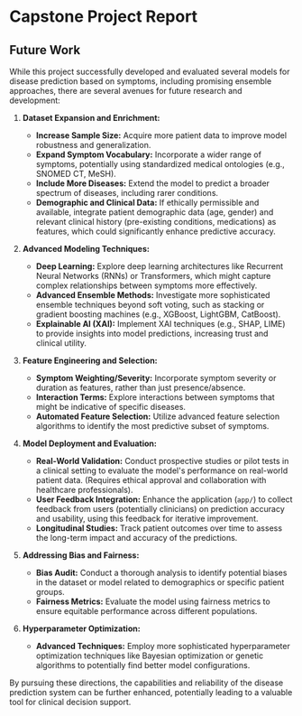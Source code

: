 # Capstone Project Report

## Future Work

While this project successfully developed and evaluated several models for disease prediction based on symptoms, including promising ensemble approaches, there are several avenues for future research and development:

1.  **Dataset Expansion and Enrichment:**
    *   **Increase Sample Size:** Acquire more patient data to improve model robustness and generalization.
    *   **Expand Symptom Vocabulary:** Incorporate a wider range of symptoms, potentially using standardized medical ontologies (e.g., SNOMED CT, MeSH).
    *   **Include More Diseases:** Extend the model to predict a broader spectrum of diseases, including rarer conditions.
    *   **Demographic and Clinical Data:** If ethically permissible and available, integrate patient demographic data (age, gender) and relevant clinical history (pre-existing conditions, medications) as features, which could significantly enhance predictive accuracy.

2.  **Advanced Modeling Techniques:**
    *   **Deep Learning:** Explore deep learning architectures like Recurrent Neural Networks (RNNs) or Transformers, which might capture complex relationships between symptoms more effectively.
    *   **Advanced Ensemble Methods:** Investigate more sophisticated ensemble techniques beyond soft voting, such as stacking or gradient boosting machines (e.g., XGBoost, LightGBM, CatBoost).
    *   **Explainable AI (XAI):** Implement XAI techniques (e.g., SHAP, LIME) to provide insights into model predictions, increasing trust and clinical utility.

3.  **Feature Engineering and Selection:**
    *   **Symptom Weighting/Severity:** Incorporate symptom severity or duration as features, rather than just presence/absence.
    *   **Interaction Terms:** Explore interactions between symptoms that might be indicative of specific diseases.
    *   **Automated Feature Selection:** Utilize advanced feature selection algorithms to identify the most predictive subset of symptoms.

4.  **Model Deployment and Evaluation:**
    *   **Real-World Validation:** Conduct prospective studies or pilot tests in a clinical setting to evaluate the model's performance on real-world patient data. (Requires ethical approval and collaboration with healthcare professionals).
    *   **User Feedback Integration:** Enhance the application (`app/`) to collect feedback from users (potentially clinicians) on prediction accuracy and usability, using this feedback for iterative improvement.
    *   **Longitudinal Studies:** Track patient outcomes over time to assess the long-term impact and accuracy of the predictions.

5.  **Addressing Bias and Fairness:**
    *   **Bias Audit:** Conduct a thorough analysis to identify potential biases in the dataset or model related to demographics or specific patient groups.
    *   **Fairness Metrics:** Evaluate the model using fairness metrics to ensure equitable performance across different populations.

6.  **Hyperparameter Optimization:**
    *   **Advanced Techniques:** Employ more sophisticated hyperparameter optimization techniques like Bayesian optimization or genetic algorithms to potentially find better model configurations.

By pursuing these directions, the capabilities and reliability of the disease prediction system can be further enhanced, potentially leading to a valuable tool for clinical decision support.
